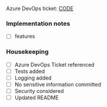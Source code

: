 Azure DevOps ticket: [CODE](<copy_ticket_url_here>)

### Implementation notes

- [ ] features

### Housekeeping

- [ ] Azure DevOps Ticket referenced
- [ ] Tests added
- [ ] Logging added
- [ ] No sensitive information committed
- [ ] Security considered
- [ ] Updated README
